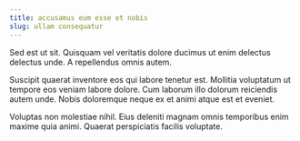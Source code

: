 ```yaml
---
title: accusamus eum esse et nobis
slug: ullam consequatur
---
```


Sed est ut sit. Quisquam vel veritatis dolore ducimus ut enim delectus delectus unde. A repellendus omnis autem.

Suscipit quaerat inventore eos qui labore tenetur est. Mollitia voluptatum ut tempore eos veniam labore dolore. Cum laborum illo dolorum reiciendis autem unde. Nobis doloremque neque ex et animi atque est et eveniet.

Voluptas non molestiae nihil. Eius deleniti magnam omnis temporibus enim maxime quia animi. Quaerat perspiciatis facilis voluptate.
